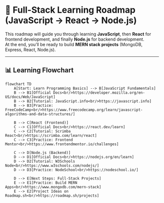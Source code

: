 # 🚀 Full-Stack Learning Roadmap (JavaScript → React → Node.js)

This roadmap will guide you through learning **JavaScript**, then **React** for frontend development, and finally **Node.js** for backend development.  
At the end, you’ll be ready to build **MERN stack projects** (MongoDB, Express, React, Node.js).  

---

## 📊 Learning Flowchart

```mermaid
flowchart TD
    A[Start: Learn Programming Basics] --> B[JavaScript Fundamentals]
    B --> B1[Official Docs<br/>https://developer.mozilla.org/en-US/docs/Web/JavaScript]
    B --> B2[Tutorial: JavaScript.info<br/>https://javascript.info]
    B --> B3[Practice: FreeCodeCamp<br/>https://www.freecodecamp.org/learn/javascript-algorithms-and-data-structures/]

    B --> C[React (Frontend)]
    C --> C1[Official Docs<br/>https://react.dev/learn]
    C --> C2[Tutorial: Scrimba React<br/>https://scrimba.com/learn/react]
    C --> C3[Practice: Frontend Mentor<br/>https://www.frontendmentor.io/challenges]

    C --> D[Node.js (Backend)]
    D --> D1[Official Docs<br/>https://nodejs.org/en/learn]
    D --> D2[Tutorial: W3Schools Node<br/>https://www.w3schools.com/nodejs/]
    D --> D3[Practice: NodeSchool<br/>https://nodeschool.io/]

    D --> E[Next Steps: Full-Stack Projects]
    E --> E1[Practice: Build MERN Apps<br/>https://www.mongodb.com/mern-stack]
    E --> E2[Project Ideas on Roadmap.sh<br/>https://roadmap.sh/projects]
